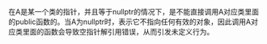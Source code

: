 在A是某一个类的指针，并且等于nullptr的情况下，是不能直接调用A对应类里面的public函数的。当A为nullptr时，表示它不指向任何有效的对象，因此调用A对应类里面的函数会导致空指针解引用错误，从而引发未定义行为。